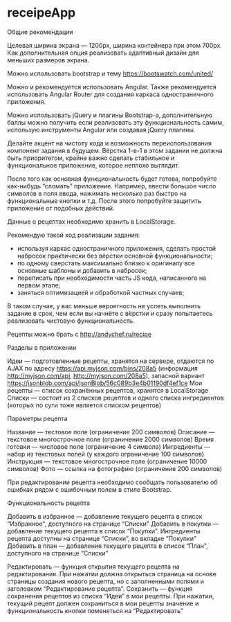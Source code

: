 # receipeApp

Общие рекомендации

Целевая ширина экрана — 1200px, ширина контейнера при этом 700px. Как дополнительная опция реализовать адаптивный дизайн для меньших размеров экрана.

Можно использовать bootstrap и тему https://bootswatch.com/united/

Можно и рекомендуется использовать Angular. Также рекомендуется использовать Angular Router для создания каркаса одностраничного приложения.

Можно использовать jQuery и плагины Bootstrap-а, дополнительную баллы можно получить если реализовать эту функциональность самим, использую инструменты Angular или создавая jQuery плагины.

Делайте акцент на чистоту кода и возможность переиспользования компонент задания в будущем. Вёрстка 1-в-1 в этом задании не должна быть приоритетом, крайне важно сделать стабильное и функциональное приложение, которое неплохо выглядит.

После того как основная функциональность будет готова, попробуйте как-нибудь “сломать” приложение. Например, ввести большое число символов в поля ввода, нажимать несколько раз быстро на функциональные кнопки и т.д. После этого попробуйте защитить приложение от подобных действий.

Данные о рецептах необходимо хранить в LocalStorage.

Рекомендую такой ход реализации задания: 
- используя каркас одностраничного приложения, сделать простой набросок практически без вёрстки основной функциональности;
- по одному сверстать максимально близко к оригиналу все основные шаблоны и добавить в набросок;
- переписать при необходимости часть JS кода, написанного на первом этапе;
- заняться оптимизацией и обработкой частных случаев;

В таком случае, у вас меньше вероятность не успеть выполнить задание в срок, чем если вы начнёте с  вёрстки и сразу попытаетесь реализовать чистовую функциональность. 

Рецепты можно брать с http://andychef.ru/recipe



Разделы в приложении

Идеи — подготовленные рецепты, хранятся на сервере, отдаются по AJAX по адресу https://api.myjson.com/bins/208a5 (информация http://myjson.com/api, http://myjson.com/208a5), запасной вариант https://jsonblob.com/api/jsonBlob/56c089b3e4b01190df4ef1ce
Мои рецепты — список сохранённых рецептов, хранятся в LocalStorage
Списки — состоит из 2 списков рецептов и одного списка ингредиентов (которых по сути тоже является списком рецептов)


Параметры рецепта

Название — тестовое поле (ограничение 200 символов)
Описание — текстовое многострочное поле (ограничение 2000 символов)
Время готовки — числовое поле (ограничение 4 символа)
Ингредиенты — набор из текстовых полей (у каждого ограничение 100 символов)
Инструкция — текстовое многострочное поле (ограничение 10000 символов)
Фото — ссылка на фотографию (ограничение 200 символов)

При редактировании рецепта необходимо сообщать пользователю об ошибках рядом с ошибочным полем в стиле Bootstrap.


Функциональность рецепта

Добавить в избранное — добавление текущего рецепта в список “Избранное", доступного на странице “Списки"
Добавить в покупки — добавление текущего рецепта в список “Покупки”. Ингредиенты рецепта доступны на странице “Списки”, во вкладке “Покупки"
Добавить в план — добавление текущего рецепта в список “План", доступного на странице “Списки"

Редактировать — функция открытия текущего рецепта на редактирования. При нажатии должна открыться страница на основе страницы создания нового рецепта, но с заполненными полями и заголовком “Редактирование рецепта”.
Сохранить — функция сохранения рецептов из списка “Идеи” в мои рецепты. При нажатии, текущий рецепт должен сохраниться в мои рецепты значение и функциональность кнопки поменяться на “Редактировать"


